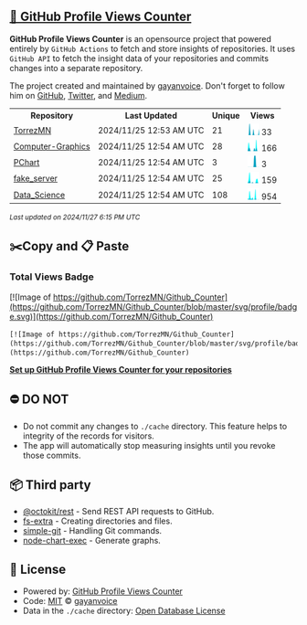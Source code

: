 ## [🚀 GitHub Profile Views Counter](https://github.com/gayanvoice/github-profile-views-counter)
**GitHub Profile Views Counter** is an opensource project that powered entirely by  `GitHub Actions` to fetch and store insights of repositories.
It uses `GitHub API` to fetch the insight data of your repositories and commits changes into a separate repository.

The project created and maintained by [gayanvoice](https://github.com/gayanvoice). Don't forget to follow him on [GitHub](https://github.com/gayanvoice), [Twitter](https://twitter.com/gayanvoice), and [Medium](https://gayanvoice.medium.com/).

<table>
	<tr>
		<th>
			Repository
		</th>
		<th>
			Last Updated
		</th>
		<th>
			Unique
		</th>
		<th>
			Views
		</th>
	</tr>
	<tr>
		<td>
			<a href="https://github.com/TorrezMN/Github_Counter/tree/master/readme/363189585/year.md">
				TorrezMN
			</a>
		</td>
		<td>
			2024/11/25 12:53 AM UTC
		</td>
		<td>
			21
		</td>
		<td>
			<img alt="Response time graph" src="https://github.com/TorrezMN/Github_Counter/raw/master/graph/363189585/small/year.png" height="20"> 33
		</td>
	</tr>
	<tr>
		<td>
			<a href="https://github.com/TorrezMN/Github_Counter/tree/master/readme/155655077/year.md">
				Computer-Graphics
			</a>
		</td>
		<td>
			2024/11/25 12:54 AM UTC
		</td>
		<td>
			28
		</td>
		<td>
			<img alt="Response time graph" src="https://github.com/TorrezMN/Github_Counter/raw/master/graph/155655077/small/year.png" height="20"> 166
		</td>
	</tr>
	<tr>
		<td>
			<a href="https://github.com/TorrezMN/Github_Counter/tree/master/readme/821090249/year.md">
				PChart
			</a>
		</td>
		<td>
			2024/11/25 12:54 AM UTC
		</td>
		<td>
			3
		</td>
		<td>
			<img alt="Response time graph" src="https://github.com/TorrezMN/Github_Counter/raw/master/graph/821090249/small/year.png" height="20"> 3
		</td>
	</tr>
	<tr>
		<td>
			<a href="https://github.com/TorrezMN/Github_Counter/tree/master/readme/290022000/year.md">
				fake_server
			</a>
		</td>
		<td>
			2024/11/25 12:54 AM UTC
		</td>
		<td>
			25
		</td>
		<td>
			<img alt="Response time graph" src="https://github.com/TorrezMN/Github_Counter/raw/master/graph/290022000/small/year.png" height="20"> 159
		</td>
	</tr>
	<tr>
		<td>
			<a href="https://github.com/TorrezMN/Github_Counter/tree/master/readme/182812956/year.md">
				Data_Science
			</a>
		</td>
		<td>
			2024/11/25 12:54 AM UTC
		</td>
		<td>
			108
		</td>
		<td>
			<img alt="Response time graph" src="https://github.com/TorrezMN/Github_Counter/raw/master/graph/182812956/small/year.png" height="20"> 954
		</td>
	</tr>
</table>

<small><i>Last updated on 2024/11/27 6:15 PM UTC</i></small>

## ✂️Copy and 📋 Paste
### Total Views Badge
[![Image of https://github.com/TorrezMN/Github_Counter](https://github.com/TorrezMN/Github_Counter/blob/master/svg/profile/badge.svg)](https://github.com/TorrezMN/Github_Counter)

```readme
[![Image of https://github.com/TorrezMN/Github_Counter](https://github.com/TorrezMN/Github_Counter/blob/master/svg/profile/badge.svg)](https://github.com/TorrezMN/Github_Counter)
```
[**Set up GitHub Profile Views Counter for your repositories**](https://github.com/gayanvoice/github-profile-views-counter)
## ⛔ DO NOT
- Do not commit any changes to `./cache` directory. This feature helps to integrity of the records for visitors.
- The app will automatically stop measuring insights until you revoke those commits.
## 📦 Third party

- [@octokit/rest](https://www.npmjs.com/package/@octokit/rest) - Send REST API requests to GitHub.
- [fs-extra](https://www.npmjs.com/package/fs-extra) - Creating directories and files.
- [simple-git](https://www.npmjs.com/package/simple-git) - Handling Git commands.
- [node-chart-exec](https://www.npmjs.com/package/node-chart-exec) - Generate graphs.
## 📄 License
- Powered by: [GitHub Profile Views Counter](https://github.com/gayanvoice/github-profile-views-counter)
- Code: [MIT](./LICENSE) © [gayanvoice](https://github.com/gayanvoice)
- Data in the `./cache` directory: [Open Database License](https://opendatacommons.org/licenses/odbl/1-0/)